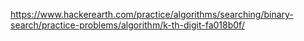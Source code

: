 https://www.hackerearth.com/practice/algorithms/searching/binary-search/practice-problems/algorithm/k-th-digit-fa018b0f/

